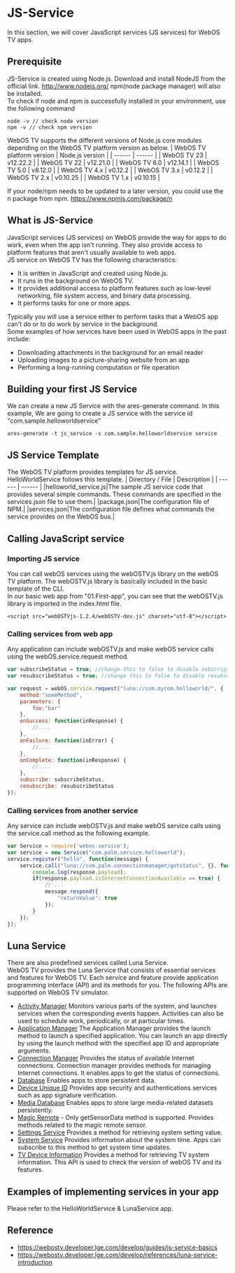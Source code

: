 # JS-Service
In this section, we will cover JavaScript services (JS services) for WebOS TV apps.

## Prerequisite
JS-Service is created using Node.js. Download and install NodeJS from the official link. 
http://www.nodejs.org/
npm(node package manager) will also be installed.
<br/>To check if node and npm is successfully installed in your environment, use the following command
```
node -v // check node version
npm -v // check npm version
```
WebOS TV supports the different versions of Node.js core modules depending on the WebOS TV platform version as below.
| WebOS TV platform version	| Node.js version |
| ------ | ------ |
| WebOS TV 23	| v12.22.2 |
| WebOS TV 22 | v12.21.0 |
| WebOS TV 6.0 |	v12.14.1 |
| WebOS TV 5.0 |	v8.12.0 |
| WebOS TV 4.x |	v0.12.2 |
| WebOS TV 3.x |	v0.12.2 |
| WebOS TV 2.x |	v0.10.25 |
| WebOS TV 1.x |	v0.10.15 |

If your node/npm needs to be updated to a later version, you could use the n package from npm.
https://www.npmjs.com/package/n

## What is JS-Service
JavaScript services (JS services) on WebOS provide the way for apps to do work, even when the app isn't running. They also provide access to platform features that aren't usually available to web apps.
<br/>JS service on WebOS TV has the following characteristics:
* It is written in JavaScript and created using Node.js.
* It runs in the background on WebOS TV.
* It provides additional access to platform features such as low-level networking, file system access, and binary data processing.
* It performs tasks for one or more apps.

Typically you will use a service either to perform tasks that a WebOS app can't do or to do work by service in the background. <br/>Some examples of how services have been used in WebOS apps in the past include:
* Downloading attachments in the background for an email reader
* Uploading images to a picture-sharing website from an app
* Performing a long-running computation or file operation

## Building your first JS Service

We can create a new JS Service with the ares-generate command. In this example, We are going to create a JS service with the service id "com.sample.helloworldservice"
```
ares-generate -t js_service -s com.sample.helloworldservice service
```

## JS Service Template
The WebOS TV platform provides templates for JS service.
<br/>HelloWorldService follows this template.
| Directory / File | Description |
| ------ | ------ |
|helloworld_service.js|The sample JS service code that provides several simple commands. These commands are specified in the services.json file to use them.|
|package.json|The configuration file of NPM.|
|services.json|The configuration file defines what commands the service provides on the WebOS bus.|

## Calling JavaScript service
### Importing JS service
You can call webOS services using the webOSTV.js library on the webOS TV platform. The webOSTV.js library is basically included in the basic template of the CLI.
<br/>In our basic web app from "01.First-app", you can see that the webOSTV.js library is imported in the index.html file.
```hmtl
<script src="webOSTVjs-1.2.4/webOSTV-dev.js" charset="utf-8"></script>
```
### Calling services from web app
Any application can include webOSTV.js and make webOS service calls using the webOS.service.request method.
```javascript
var subscribeStatus = true; //change this to false to disable subscription
var resubscribeStatus = true; //change this to false to disable resubscription

var request = webOS.service.request("luna://com.mycom.helloworld/", {
    method:"someMethod",
    parameters: {
        foo:"bar"
    },
    onSuccess: function(inResponse) {
        //....
    },
    onFailure: function(inError) {
        //....
    },
    onComplete: function(inResponse) {
        //....
    },
    subscribe: subscribeStatus,
    resubscribe: resubscribeStatus
});
```
### Calling services from another service
Any service can include webOSTV.js and make webOS service calls using the service.call method as the following example.
```javascript
var Service = require('webos-service');
var service = new Service("com.palm.service.helloworld");
service.register("hello", function(message) {
    service.call("luna://com.palm.connectionmanager/getstatus", {}, function(response) {
        console.log(response.payload);
        if(response.payload.isInternetConnectionAvailable == true) {
            // ...
            message.respond({
                "returnValue": true
            });
        }
    });
});
```
## Luna Service
There are also predefined services called Luna Service. 
<br/>WebOS TV provides the Luna Service that consists of essential services and features for WebOS TV. Each service and feature provide application programming interface (API) and its methods for you. The following APIs are supported on WebOS TV simulator.
* [Activity Manager](https://webostv.developer.lge.com/develop/references/activity-manager)
Monitors various parts of the system, and launches services when the corresponding events happen. Activities can also be used to schedule work, periodically, or at particular times.
* [Application Manager](https://webostv.developer.lge.com/develop/references/application-manager)
The Application Manager provides the launch method to launch a specified application. You can launch an app directly by using the launch method with the specified app ID and appropriate arguments.
* [Connection Manager](https://webostv.developer.lge.com/develop/references/connection-manager)
Provides the status of available Internet connections.
Connection manager provides methods for managing Internet connections. It enables apps to get the status of connections.
* [Database](https://webostv.developer.lge.com/develop/references/database)
Enables apps to store persistent data.
* [Device Unique ID](https://webostv.developer.lge.com/develop/references/device-unique-id)
Provides app security and authentications services such as app signature verification.
* [Media Database](https://webostv.developer.lge.com/develop/references/media-database)
Enables apps to store large media-related datasets persistently.
* [Magic Remote](https://webostv.developer.lge.com/develop/references/magic-remote) - Only getSensorData method is supported.
Provides methods related to the magic remote sensor.
* [Settings Service](https://webostv.developer.lge.com/develop/references/settings-service)
Provides a method for retrieving system setting value.
* [System Service](https://webostv.developer.lge.com/develop/references/system-service)
Provides information about the system time. Apps can subscribe to this method to get system time updates.
* [TV Device Information](https://webostv.developer.lge.com/develop/references/tv-device-information)
Provides a method for retrieving TV system information. This API is used to check the version of webOS TV and its features.

## Examples of implementing services in your app
Please refer to the HelloWorldService & LunaService app.

## Reference
* https://webostv.developer.lge.com/develop/guides/js-service-basics
* https://webostv.developer.lge.com/develop/references/luna-service-introduction

